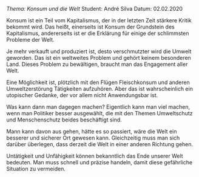 *Thema: Konsum und die Welt*
Student: André Silva
Datum: 02.02.2020

Konsum ist ein Teil vom Kapitalismus, der in der letzten Zeit stärkere Kritik bekommt wird. Das heißt, einerseits ist Konsum der Grundstein des Kapitalismus, andererseits ist er die Erklärung für einige der schlimmsten Probleme der Welt.

Je mehr verkauft und produziert ist, desto verschmutzter wird die Umwelt geworden. Das ist ein weltweites Problem und gehört keinem besonderen Land. Dieses Problem zu bewältigen, braucht man das Engagement aller Welt.

Eine Möglichkeit ist, plötzlich mit den Flügen Fleischkonsum und anderen Umweltzerstörung Tätigkeiten aufzuhören. Aber das ist wahrscheinlich ein utopischer Gedanke, der vor allem nicht Anwendungsbar ist.

Was kann dann man dagegen machen? Eigentlich kann man viel machen, wenn man Politiker besser ausgewählt, die mit den Themen Umweltschutz und Menschenschutz beides beschäftigt sind.

Mann kann davon aus gehen, hätte es so passiert, wäre die Welt ein besserer und sicherer Ort gewesen kann. Gleichzeitig muss man sich darüber überlegen, dass derzeit die Welt in einer anderen Richtung gehen. 

Untätigkeit und Unfähigkeit können bekanntlich das Ende unserer Welt bedeuten. Man muss schnell und präzise handeln, damit diese gefährliche Situation zu vermeiden.
